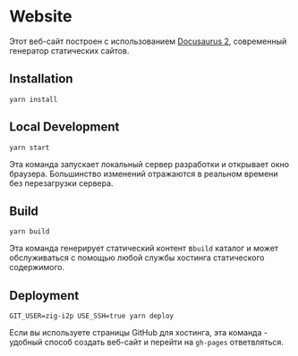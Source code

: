 # Website

Этот веб-сайт построен с использованием [Docusaurus 2](https://v2.docusaurus.io/), современный генератор статических сайтов.

## Installation

```console
yarn install
```

## Local Development

```console
yarn start
```

Эта команда запускает локальный сервер разработки и открывает окно браузера. Большинство изменений отражаются в реальном времени без перезагрузки сервера.

## Build

```console
yarn build
```

Эта команда генерирует статический контент в`build` каталог и может обслуживаться с помощью любой службы хостинга статического содержимого.

## Deployment

```console
GIT_USER=zig-i2p USE_SSH=true yarn deploy
```

Если вы используете страницы GitHub для хостинга, эта команда - удобный способ создать веб-сайт и перейти на `gh-pages` ответвляться.
